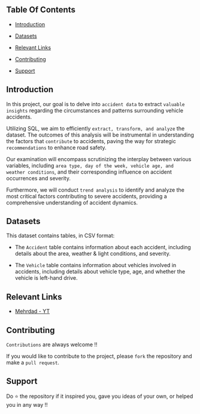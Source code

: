 ## Table Of Contents
  - [Introduction](#introduction)

  - [Datasets](#datasets-used)

  - [Relevant Links](#relevant-links)

  - [Contributing](#contributing)

  - [Support](#support)


## Introduction

In this project, our goal is to delve into `accident data` to extract `valuable insights` regarding the circumstances and patterns surrounding vehicle accidents. 

Utilizing SQL, we aim to efficiently `extract, transform, and analyze` the dataset. The outcomes of this analysis will be instrumental in understanding the factors that `contribute` to accidents, paving the way for strategic `recommendations` to enhance road safety. 

Our examination will encompass scrutinizing the interplay between various variables, including `area type, day of the week, vehicle age, and weather conditions`, and their corresponding influence on accident occurrences and severity. 

Furthermore, we will conduct `trend analysis` to identify and analyze the most critical factors contributing to severe accidents, providing a comprehensive understanding of accident dynamics.



## Datasets

This dataset contains tables, in CSV format:

- The `Accident` table contains information about each accident, including details about the area, weather & light conditions, and severity.

- The `Vehicle` table contains information about vehicles involved in accidents, including details about vehicle type, age, and whether the vehicle is left-hand drive.



## Relevant Links

- [Mehrdad - YT](https://www.youtube.com/watch?v=SrZAnQrGQhA&t=1643s)


## Contributing
`Contributions` are always welcome !!

If you would like to contribute to the project, please `fork` the repository and make a `pull request`.


## Support



Do ⭐ the repository if it inspired you, gave you ideas of your own, or helped you in any way !!
